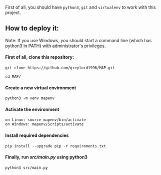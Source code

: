 First of all, you should have ```python3```, ```git``` and ```virtualenv``` to work with this project.

## How to deploy it:

Note: If you use Windows, you should start a command line (which has python3 in PATH) with administrator's privileges.

#### First of all, clone this repository:
```
git clone https://github.com/greylord1996/MAP.git
```

```
cd MAP/
```

#### Create a new virtual environment
```
python3 -m venv mapenv
```

#### Activate the environment
```
on Linux: source mapenv/bin/activate
on Windows: mapenv/Scripts/activate
```

#### Install required dependencies
```
pip install --upgrade pip -r requirements.txt 
```

#### Finally, run *src/main.py* using python3
```
python3 src/main.py
```

